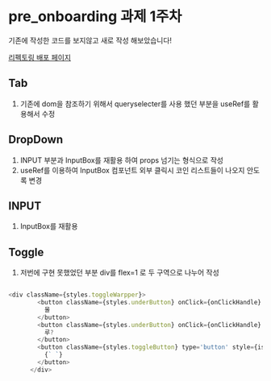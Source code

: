 # pre_onboarding 과제 1주차

기존에 작성한 코드를 보지않고 새로 작성 해보았습니다!

[리펙토링 배포 페이지](https://silent10z.github.io/refactoring_wanted_pre_onboarding)


## Tab

1. 기존에 dom을 참조하기 위해서 queryselecter를 사용 했던 부분을 useRef를 활용해서 수정

## DropDown

1. INPUT 부분과 InputBox를 재활용 하여 props 넘기는 형식으로 작성
2. useRef를 이용하여 InputBox 컴포넌트 외부 클릭시 코인 리스트들이 나오지 안도록 변경

## INPUT

1. InputBox를 재활용 

## Toggle

1. 저번에 구현 못했었던 부분 div를 flex=1 로 두 구역으로 나누어 작성


```javascript

<div className={styles.toggleWarpper}>
        <button className={styles.underButton} onClick={onClickHandle} type='button' style={isClick?{color:"#000000"}:{color:"#eeeeee"}}>
          몰
        </button>
        <button className={styles.underButton} onClick={onClickHandle} type='button' style={!isClick?{color:"#000000"}:{color:"#eeeeee"}}>
          루?
        </button>
        <button className={styles.toggleButton} type='button' style={isClick ? { left: 0 } : { left: '50%' }}>
          {` `}
        </button>
      </div>


```
